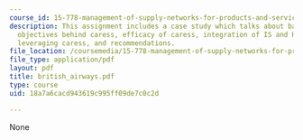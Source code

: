 ```yaml
---
course_id: 15-778-management-of-supply-networks-for-products-and-services-summer-2004
description: This assignment includes a case study which talks about background, problem,
  objectives behind caress, efficacy of caress, integration of IS and HR systems,
  leveraging caress, and recommendations.
file_location: /coursemedia/15-778-management-of-supply-networks-for-products-and-services-summer-2004/18a7a6cacd943619c995ff09de7c0c2d_british_airways.pdf
file_type: application/pdf
layout: pdf
title: british_airways.pdf
type: course
uid: 18a7a6cacd943619c995ff09de7c0c2d

---
```

None